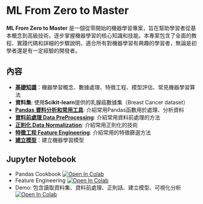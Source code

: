 # ML From Zero to Master

**ML From Zero to Master** 是一個從零開始的機器學習專案，旨在幫助學習者從基本概念到高級技術，逐步掌握機器學習的核心知識和技能。本專案包含了全面的教程、實踐代碼和詳細的步驟說明，適合所有對機器學習有興趣的學習者，無論是初學者還是有一定經驗的開發者。

## 內容

- [**基礎知識**](./class1-basic-know-how.md)：機器學習概念、數據處理、特徵工程、模型評估、常見機器學習算法
- **資料集**: 使用**Scikit-learn**提供的乳腺癌數據集（Breast Cancer dataset）
- [**Pandas 資料分析和常用工具**](./class2_pandas.md): 介紹常用Pandas函數用於處理、分析資料
- [**資料前處理 Data PreProcessing**](./class3-data-preprocessing.md): 介紹常用資料前處理的方法
- [**正則化 Data Normalization**](./class4-data-normalization.md): 介紹常用正則化的技術
- [**特徵工程 Feature Engineering**](./class5-feature-engineering.md): 介紹常用的特徵篩選方法
- [**建立模型**](./class3-create-model.md)：建立機器學習模型

## Jupyter Notebook
- Pandas Cookbook [![Open In Colab](https://colab.research.google.com/assets/colab-badge.svg)](https://colab.research.google.com/github/Brritany/ml-from-zero2master/blob/main/jupyter%20notebook/pandas_cookbook.ipynb)
- Feature Engineering [![Open In Colab](https://colab.research.google.com/assets/colab-badge.svg)](https://colab.research.google.com/github/Brritany/ml-from-zero2master/blob/main/jupyter%20notebook/Feature_Engineering.ipynb)
- Demo: 包含讀取資料集、資料前處理、正則話、建立模型、可視化分析 [![Open In Colab](https://colab.research.google.com/assets/colab-badge.svg)](https://colab.research.google.com/github/Brritany/ml-from-zero2master/blob/main/jupyter%20notebook/demo.ipynb)
